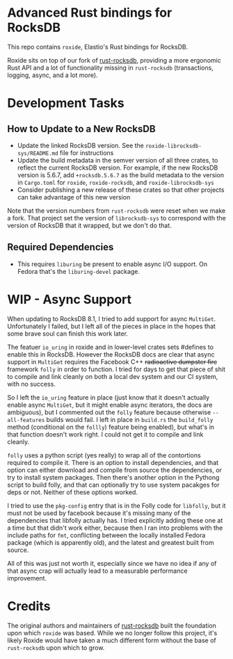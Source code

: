 # Advanced Rust bindings for RocksDB

This repo contains `roxide`, Elastio's Rust bindings for RocksDB.

Roxide sits on top of our fork of [rust-rocksdb](https://github.com/rust-rocksdb/rust-rocksdb), providing a more
ergonomic Rust API and a lot of functionality missing in `rust-rocksdb` (transactions, logging, async, and a lot more).

# Development Tasks

## How to Update to a New RocksDB

* Update the linked RocksDB version.  See the `roxide-librocksdb-sys/README.md` file for instructions
* Update the build metadata in the semver version of all three crates, to reflect the current RocksDB version.  For
  example, if the new RocksDB version is 5.6.7, add `+rocksdb.5.6.7` as the build metadata to the version in
  `Cargo.toml` for `roxide`, `roxide-rocksdb`, and `roxide-librocksdb-sys`
* Consider publishing a new release of these crates so that other projects can take advantage of this new version

Note that the version numbers from `rust-rocksdb` were reset when we make a fork.  That project set the version of
`librocksdb-sys` to correspond with the version of RocksDB that it wrapped, but we don't do that.

## Required Dependencies

- This requires `liburing` be present to enable async I/O support.  On Fedora that's the `liburing-devel` package.

# WIP - Async Support

When updating to RocksDB 8.1, I tried to add support for async `MultiGet`.  Unfortunately I failed, but I left all of
the pieces in place in the hopes that some brave soul can finish this work later.

The featuer `io_uring` in roxide and in lower-level crates sets #defines to enable this in RocksDB.  However the RocksDB
docs are clear that async support in `MultiGet` requires the Facebook C++ ~~radioactive dumpster fire~~ framework
`folly` in order to function.  I tried for days to get that piece of shit to compile and link cleanly on both a local
dev system and our CI system, with no success.

So I left the `io_uring` feature in place (just know that it doesn't actually enable async `MultiGet`, but it might
enable async iterators, the docs are ambiguous), but I commented out the `folly` feature because otherwise
`--all-features` builds would fail.  I left in place in `build.rs` the `build_folly` method (conditional on the
`follly`) feature being enabled), but what's in that function doesn't work right.  I could not get it to compile and
link cleanly.  

`folly` uses a python script (yes really) to wrap all of the contortions required to compile it.  There is an option to
install dependencies, and that option can either download and compile from source the dependencies, or try to install
system packages.  Then there's another option in the Pythong script to build folly, and that can optionally try to use
system pacakges for deps or not.  Neither of these options worked.  

I tried to use the `pkg-config` entry that is in the Folly code for `libfolly`, but it must not be used by facebook
because it's missing many of the dependencies that libfolly actually has.  I tried explicitly adding these one at a time
but that didn't work either, because then I ran into problems with the include paths for `fmt`, conflicting between the
locally installed Fedora package (which is apparently old), and the latest and greatest built from source.

All of this was just not worth it, especially since we have no idea if any of that async crap will actually lead to
a measurable performance improvement.



# Credits

The original authors and maintainers of [rust-rocksdb](https://github.com/rust-rocksdb/rust-rocksdb) built the
foundation upon which `roxide` was based.  While we no longer follow this project, it's likely Roxide would have taken
a much different form without the base of `rust-rocksdb` upon which to grow.

